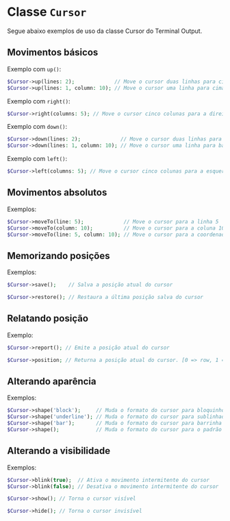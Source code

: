 # Classe `Cursor`

Segue abaixo exemplos de uso da classe Cursor do Terminal Output.

## Movimentos básicos

Exemplo com `up()`:

```php
$Cursor->up(lines: 2);             // Move o cursor duas linhas para cima
$Cursor->up(lines: 1, column: 10); // Move o cursor uma linha para cima e para a coluna 10
```

Exemplo com `right()`:

```php
$Cursor->right(columns: 5); // Move o cursor cinco colunas para a direita
```

Exemplo com `down()`:

```php
$Cursor->down(lines: 2);             // Move o cursor duas linhas para baixo
$Cursor->down(lines: 1, column: 10); // Move o cursor uma linha para baixo e para a coluna 10
```

Exemplo com `left()`:

```php
$Cursor->left(columns: 5); // Move o cursor cinco colunas para a esquerda
```

## Movimentos absolutos

Exemplos:

```php
$Cursor->moveTo(line: 5);             // Move o cursor para a linha 5
$Cursor->moveTo(column: 10);          // Move o cursor para a coluna 10
$Cursor->moveTo(line: 5, column: 10); // Move o cursor para a coordenada (5,10)
```

## Memorizando posições

Exemplos:

```php
$Cursor->save();    // Salva a posição atual do cursor
```

```php
$Cursor->restore(); // Restaura a última posição salva do cursor
```

## Relatando posição

Exemplo:

```php
$Cursor->report(); // Emite a posição atual do cursor

$Cursor->position; // Returna a posição atual do cursor. [0 => row, 1 => column]
```

## Alterando aparência

Exemplos:

```php
$Cursor->shape('block');     // Muda o formato do cursor para bloquinho █
$Cursor->shape('underline'); // Muda o formato do cursor para sublinhado _
$Cursor->shape('bar');       // Muda o formato do cursor para barrinha |
$Cursor->shape();            // Muda o formato do cursor para o padrão
```

## Alterando a visibilidade

Exemplos:

```php
$Cursor->blink(true);  // Ativa o movimento intermitente do cursor
$Cursor->blink(false); // Desativa o movimento intermitente do cursor
```

```php
$Cursor->show(); // Torna o cursor visível
```

```php
$Cursor->hide(); // Torna o cursor invisível
```
